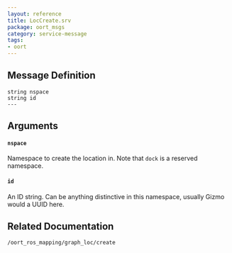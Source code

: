 ```yaml
---
layout: reference
title: LocCreate.srv
package: oort_msgs
category: service-message
tags: 
- oort
---
```


## Message Definition
```
string nspace
string id
---
```

## Arguments
#### `nspace`
Namespace to create the location in. Note that `dock` is a reserved namespace.

#### `id`
An ID string. Can be anything distinctive in this namespace, usually Gizmo
would a UUID here.

## Related Documentation
``/oort_ros_mapping/graph_loc/create``  
